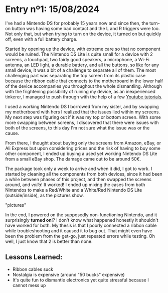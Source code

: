 # Entry nº1: 15/08/2024

I've had a Nintendo DS for probably 15 years now and since then, the turn-on button was having some bad 
 contact and the L and R triggers were too. Not only that, but when trying to turn on the device, it turned on but 
 quickly off, even with a full battery charge.

Started by opening up the device, with extreme care so that no component would be ruined. The Nintendo DS Lite is
 quite small for a device with 2 screens, a touchpad, two fairly good speakers, a microphone, a Wi-Fi antenna, an LED light, a durable battery, and all the buttons, so like for any small device, it was a bit of a challenge to separate all of them. The most challenging part was separating the top screen from its plastic case because the ribbon cable that connects to the motherboard in the lower half of the device accompanies you throughout the whole dismantling. Although with the frightening possibility of ruining my device, as an inexperienced tinkerer, I managed to push through with the help of a few [Youtube tutorials](https://www.youtube.com/watch?v=Bfow_e5AhpE&pp=ygUjbmludGVuZG8gZHMgbGl0ZSBzY3JlZW4gcmVwbGFjZW1lbnQ%3D).

I used a working Nintendo DS I borrowed from my sister, and by swapping my motherboard with hers I realized that
 the issues lied within my screens. My next step was figuring out if it was my top or bottom screen. With some more
 swapping between screens, I discovered that there were issues with both of the screens, to this day I'm not sure what the issue was or the cause.

From there, I thought about buying only the screens from Amazon, eBay, or Ali Express but upon considering prices
 and the risk of having to buy some other component, I ended up buying a used yet working Nintendo DS Lite from a small eBay shop. The damage came out to be around 50€.

The package took only a week to arrive and when it did, I got to work. I started by cleaning all the components
 from both devices, since it had been a while between phases of this project, and then swapped the screens around, and *voilà*! It worked! I ended up mixing the cases from both Nintendos to make a Red/White and a White/Red Nintendo DS Lite (outside/inside), as the pictures show.

"pictures"

In the end, I powered on the supposedly non-functioning Nintendo, and it surprisingly **turned on**!? I don't know
 what happened honestly it shouldn't have worked for both. My thesis is that I poorly connected a ribbon cable while troubleshooting and it caused it to bug out. That might even have been the problem from the get-go, just repeated errors while testing. Oh well, I just know that 2 is better than none.

## Lessons Learned:
 - Ribbon cables suck
 - Nostalgia is expensive (around "50 bucks" expensive)
 - It's quite fun to dismantle electronics yet quite stressful because I cannot mess up
